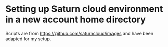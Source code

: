 # Setting up Saturn cloud environment in a new account home directory

Scripts are from https://github.com/saturncloud/images and have been adapted for my setup.
